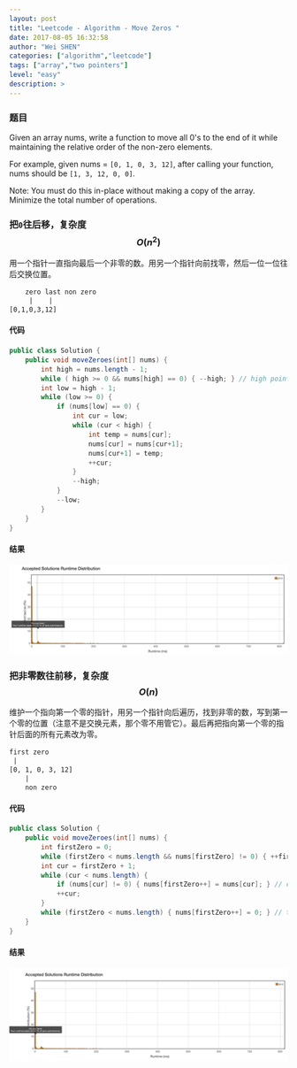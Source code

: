 ```yaml
---
layout: post
title: "Leetcode - Algorithm - Move Zeros "
date: 2017-08-05 16:32:58
author: "Wei SHEN"
categories: ["algorithm","leetcode"]
tags: ["array","two pointers"]
level: "easy"
description: >
---
```


### 题目
Given an array nums, write a function to move all 0's to the end of it while maintaining the relative order of the non-zero elements.

For example, given nums = `[0, 1, 0, 3, 12]`, after calling your function, nums should be `[1, 3, 12, 0, 0]`.

Note:
You must do this in-place without making a copy of the array.
Minimize the total number of operations.


### 把`0`往后移，复杂度 $$O(n^2)$$
用一个指针一直指向最后一个非零的数。用另一个指针向前找零，然后一位一位往后交换位置。
```
    zero last non zero
     |    |
[0,1,0,3,12]
```

#### 代码
```java
public class Solution {
    public void moveZeroes(int[] nums) {
        int high = nums.length - 1;
        while ( high >= 0 && nums[high] == 0) { --high; } // high points to the last non zero number
        int low = high - 1;
        while (low >= 0) {
            if (nums[low] == 0) {
                int cur = low;
                while (cur < high) {
                    int temp = nums[cur];
                    nums[cur] = nums[cur+1];
                    nums[cur+1] = temp;
                    ++cur;
                }
                --high;
            }
            --low;
        }
    }
}
```

#### 结果
![move-zeros-1](/images/leetcode/move-zeros-1.png)


### 把非零数往前移，复杂度 $$O(n)$$
维护一个指向第一个零的指针，用另一个指针向后遍历，找到非零的数，写到第一个零的位置（注意不是交换元素，那个零不用管它）。最后再把指向第一个零的指针后面的所有元素改为零。
```
first zero
 |
[0, 1, 0, 3, 12]
    |
    non zero
```


#### 代码
```java
public class Solution {
    public void moveZeroes(int[] nums) {
        int firstZero = 0;
        while (firstZero < nums.length && nums[firstZero] != 0) { ++firstZero; } // firstZero points to the first zero in array
        int cur = firstZero + 1;
        while (cur < nums.length) {
            if (nums[cur] != 0) { nums[firstZero++] = nums[cur]; } // don't need to update nums[cur]
            ++cur;
        }
        while (firstZero < nums.length) { nums[firstZero++] = 0; } // the rest are all zero
    }
}
```

#### 结果
![move-zeros-2](/images/leetcode/move-zeros-2.png)
